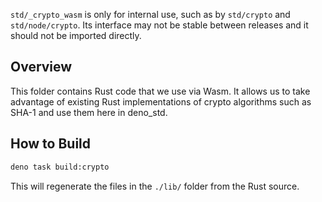 `std/_crypto_wasm` is only for internal use, such as by `std/crypto` and
`std/node/crypto`. Its interface may not be stable between releases and it
should not be imported directly.

## Overview

This folder contains Rust code that we use via Wasm. It allows us to take
advantage of existing Rust implementations of crypto algorithms such as SHA-1
and use them here in deno_std.

## How to Build

```sh
deno task build:crypto
```

This will regenerate the files in the `./lib/` folder from the Rust source.
